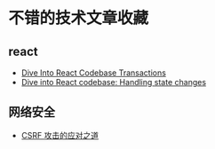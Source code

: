 # 不错的技术文章收藏

## react
+ [Dive Into React Codebase Transactions](http://reactkungfu.com/2015/12/dive-into-react-codebase-transactions/)
+ [Dive into React codebase: Handling state changes](http://reactkungfu.com/2016/03/dive-into-react-codebase-handling-state-changes/)

## 网络安全
+ [CSRF 攻击的应对之道](https://www.ibm.com/developerworks/cn/web/1102_niugang_csrf/index.html)